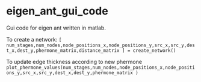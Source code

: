 # eigen_ant_gui_code
Gui code for eigen ant written in matlab.


To create a network: 
`[ num_stages,num_nodes,node_positions_x,node_positions_y,src_x,src_y,dest_x,dest_y,phermone_matrix,distance_matrix ] = create_network()
`

To update edge thickness according to new phermone `plot_phermone_values(num_stages,num_nodes,node_positions_x,node_positions_y,src_x,src_y,dest_x,dest_y,phermone_matrix )
`
